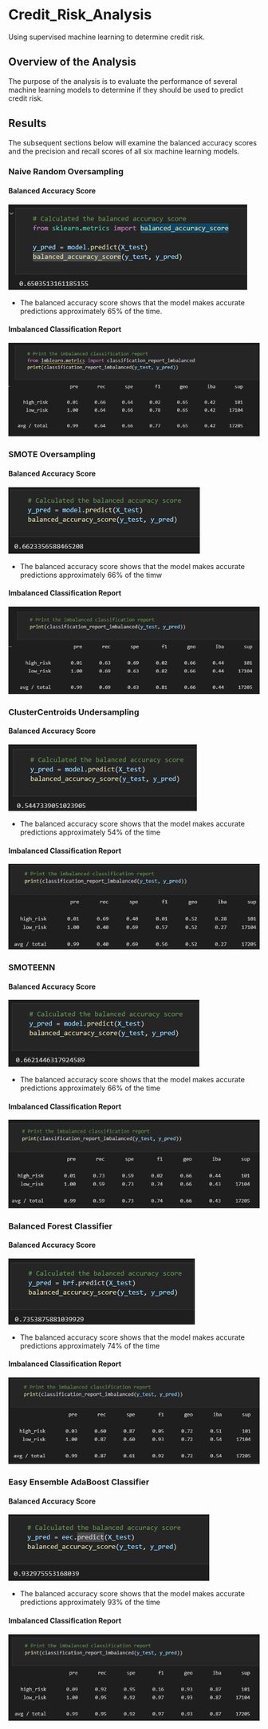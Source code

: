 # Credit_Risk_Analysis
Using supervised machine learning to determine credit risk.

## Overview of the Analysis
The purpose of the analysis is to evaluate the performance of several machine learning models to determine if they should be used to predict credit risk.

## Results
The subsequent sections below will examine the balanced accuracy scores and the precision and recall scores of all six machine learning models.

### Naive Random Oversampling

#### Balanced Accuracy Score
![image_name](https://github.com/Mugunthan24/Credit_Risk_Analysis/blob/main/Images/Naive%20Random%20Oversampling%20-%20Balanced%20Accuracy%20Score.png)

- The balanced accuracy score shows that the model makes accurate predictions approximately 65% of the time. 

#### Imbalanced Classification Report
![image_name](https://github.com/Mugunthan24/Credit_Risk_Analysis/blob/main/Images/Naive%20Random%20Oversampling%20-%20Imbalanced%20Classification%20Report.png)

### SMOTE Oversampling

#### Balanced Accuracy Score
![image_name](https://github.com/Mugunthan24/Credit_Risk_Analysis/blob/main/Images/SMOTE%20Oversampling%20-%20Balanced%20Accuracy%20Score.png)

- The balanced accuracy score shows that the model makes accurate predictions approximately 66% of the timw

#### Imbalanced Classification Report
![image_name](https://github.com/Mugunthan24/Credit_Risk_Analysis/blob/main/Images/SMOTE%20Oversampling%20-%20Imbalanced%20Classification%20Report.png)

### ClusterCentroids Undersampling

#### Balanced Accuracy Score
![image_name](https://github.com/Mugunthan24/Credit_Risk_Analysis/blob/main/Images/ClusterCentroids%20Undersampling%20-%20Balanced%20Accuracy%20Score.png)

- The balanced accuracy score shows that the model makes accurate predictions approximately 54% of the time

#### Imbalanced Classification Report
![image_name](https://github.com/Mugunthan24/Credit_Risk_Analysis/blob/main/Images/ClusterCentroids%20Undersampling%20-%20Imbalanced%20Classification%20Report.png)

### SMOTEENN

#### Balanced Accuracy Score
![image_name](https://github.com/Mugunthan24/Credit_Risk_Analysis/blob/main/Images/SMOTEENN%20-%20Balanced%20Accuracy%20Score.png)

- The balanced accuracy score shows that the model makes accurate predictions approximately 66% of the time

#### Imbalanced Classification Report
![image_name](https://github.com/Mugunthan24/Credit_Risk_Analysis/blob/main/Images/SMOTEENN%20-%20Imbalanced%20Accuracy%20Score.png)

### Balanced Forest Classifier

#### Balanced Accuracy Score
![image_name](https://github.com/Mugunthan24/Credit_Risk_Analysis/blob/main/Images/Balanced%20Random%20Forest%20Classifier%20-%20Balanced%20Accuracy%20Score.png)

- The balanced accuracy score shows that the model makes accurate predictions approximately 74% of the time

#### Imbalanced Classification Report
![image_name](https://github.com/Mugunthan24/Credit_Risk_Analysis/blob/main/Images/Balanced%20Random%20Forest%20Classifier%20-%20Imbalanced%20Classication%20Report.png)

### Easy Ensemble AdaBoost Classifier

#### Balanced Accuracy Score
![image_name](https://github.com/Mugunthan24/Credit_Risk_Analysis/blob/main/Images/Easy%20Ensemble%20Classifier%20-%20Balanced%20Accuracy%20Score.png)

- The balanced accuracy score shows that the model makes accurate predictions approximately 93% of the time

#### Imbalanced Classification Report
![image_name](https://github.com/Mugunthan24/Credit_Risk_Analysis/blob/main/Images/Easy%20Ensemble%20Classifier%20-%20Imbalanced%20Classification%20Report.png)


